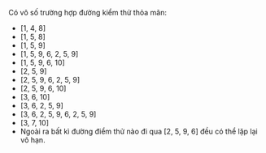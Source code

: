 Có vô số trường hợp đường kiểm thử thỏa mãn:
+ [1, 4, 8]
+ [1, 5, 8]
+ [1, 5, 9]
+ [1, 5, 9, 6, 2, 5, 9]
+ [1, 5, 9, 6, 10]
+ [2, 5, 9]
+ [2, 5, 9, 6, 2, 5, 9]
+ [2, 5, 9, 6, 10]
+ [3, 6, 10]
+ [3, 6, 2, 5, 9]
+ [3, 6, 2, 5, 9, 6, 2, 5, 9]
+ [3, 7, 10]
+ Ngoài ra bất kì đường điểm thử nào đi qua [2, 5, 9, 6] đều có thể lặp lại vô hạn.
